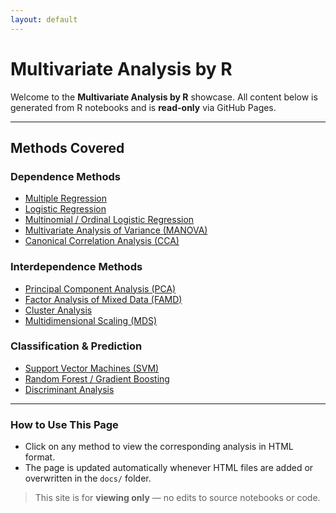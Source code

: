 ```yaml
---
layout: default
---
```


# Multivariate Analysis by R

Welcome to the **Multivariate Analysis by R** showcase. All content below is generated from R notebooks and is **read-only** via GitHub Pages.

---

## Methods Covered

### Dependence Methods
- [Multiple Regression](multiple_regression.html)
- [Logistic Regression](logistic_regression.html)
- [Multinomial / Ordinal Logistic Regression](multinomial_ordinal_logistic_regression.html)
- [Multivariate Analysis of Variance (MANOVA)](manova.html)
- [Canonical Correlation Analysis (CCA)](cca.html)

### Interdependence Methods
- [Principal Component Analysis (PCA)](pca.html)
- [Factor Analysis of Mixed Data (FAMD)](famd.html)
- [Cluster Analysis](cluster_analysis.html)
- [Multidimensional Scaling (MDS)](mds.html)

### Classification & Prediction
- [Support Vector Machines (SVM)](svm.html)
- [Random Forest / Gradient Boosting](random_forest_gradient_boosting.html)
- [Discriminant Analysis](discriminant_analysis.html)

---

### How to Use This Page
- Click on any method to view the corresponding analysis in HTML format.
- The page is updated automatically whenever HTML files are added or overwritten in the `docs/` folder.

> This site is for **viewing only** — no edits to source notebooks or code.
